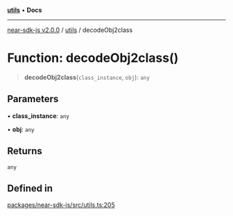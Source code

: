 [**utils**](../README.md) • **Docs**

***

[near-sdk-js v2.0.0](../../packages.md) / [utils](../README.md) / decodeObj2class

# Function: decodeObj2class()

> **decodeObj2class**(`class_instance`, `obj`): `any`

## Parameters

• **class\_instance**: `any`

• **obj**: `any`

## Returns

`any`

## Defined in

[packages/near-sdk-js/src/utils.ts:205](https://github.com/dim-daskalov/near-sdk-js/blob/d666013bbb17e79dbf6b4425d4bac78f40b0804c/packages/near-sdk-js/src/utils.ts#L205)

